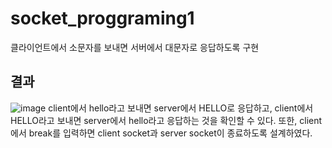 # socket_proggraming1
클라이언트에서 소문자를 보내면 서버에서 대문자로 응답하도록 구현

## 결과
![image](https://user-images.githubusercontent.com/74875490/166411628-dd9f0bd7-65fe-4758-9df2-1c4f7b961697.png)
client에서 hello라고 보내면 server에서 HELLO로 응답하고, client에서 HELLO라고 보내면 server에서 hello라고 응답하는 것을 확인할 수 있다. 또한, client에서 break를 입력하면 client socket과 server socket이 종료하도록 설계하였다.